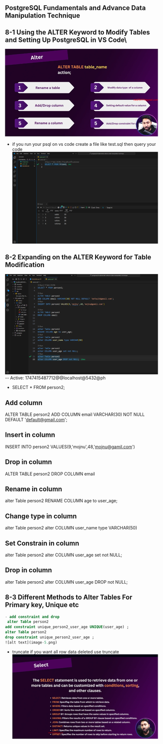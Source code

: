 ## PostgreSQL Fundamentals and Advance Data Manipulation Technique

## 8-1 Using the ALTER Keyword to Modify Tables and Setting Up PostgreSQL in VS Code\
![alt text](image.png)
- if you run your psql on vs code create a file like test.sql then query your code
![alt text](image-1.png)

## 8-2 Expanding on the ALTER Keyword for Table Modification
![alt text](image-3.png)
-- Active: 1747415487712@@localhost@5432@ph

- SELECT * FROM person2;

## Add column
ALTER TABLE person2
ADD COLUMN email VARCHAR(30) NOT NULL DEFAULT 'default@gmail.com';

## Insert in column
INSERT INTO person2 VALUES(9,'mojnu',48,'mojnu@gamil.com')
## Drop in column
ALTER TABLE person2
DROP COLUMN email


## Rename in column
alter Table person2
RENAME COLUMN age to user_age;

## Change type in column
alter Table person2
alter COLUMN user_name type VARCHAR(50)
## Set Constrain in column
alter Table person2
alter COLUMN user_age set not NULL;
## Drop in column
alter Table person2
alter COLUMN user_age DROP not NULL;

## 8-3 Different Methods to Alter Tables For Primary key, Unique etc
```sql
- add constraint and drop 
 alter Table person2
add constraint unique_person2_user_age UNIQUE(user_age) ; 
alter Table person2
drop constraint unique_person2_user_age ;  
![alt text](image-5.png)
```
- truncate if you want   all row  data deleted use truncate
![alt text](image-4.png)
